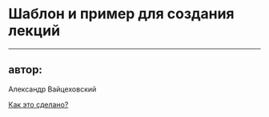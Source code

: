 <!-- .slide:    data-background-color="#fff" -->
<!-- .slide:    data-background-image="css/theme/img/background_title.svg" -->
<!-- .slide:    data-background-position="right bottom" -->
<!-- .slide:    data-background-size="auto" -->
<!-- .slide:    class="center noveo-title" -->
<!-- .slide:    data-transition="convex" -->

# Шаблон и пример для создания лекций

<hr class="title-separator"/>

## автор:

Александр Вайцеховский

<a class="how-its-made" href="#howto-title">Как это сделано?</a>
